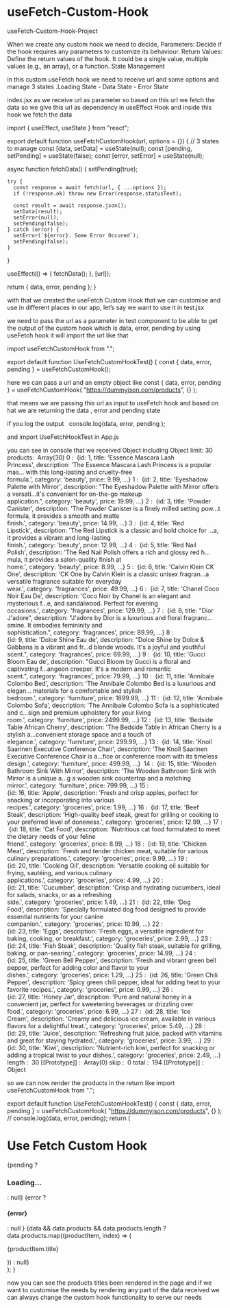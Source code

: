 # useFetch-Custom-Hook

useFetch-Custom-Hook-Project

When we create any custom hook we need to decide, 
Parameters: Decide if the hook requires any parameters to customize its behaviour.
Return Values: Define the return values of the hook. It could be a single value, multiple values (e.g., an array), or a function.
State Management


in this custom useFetch hook we need to receive url and some options and manage 3 states .Loading State - Data State - Error State

index.jsx
as we receive url as parameter so based on this url we fetch the data so we give this url as dependency in useEffect Hook and inside this hook we fetch the data

import { useEffect, useState } from "react";

export default function useFetchCustomHook(url, options = {}) {
  // 3 states to manage
  const [data, setData] = useState(null);
  const [pending, setPending] = useState(false);
  const [error, setError] = useState(null);

  async function fetchData() {
    setPending(true);

    try {
      const response = await fetch(url, { ...options });
      if (!response.ok) throw new Error(response.statusText);

      const result = await response.json();
      setData(result);
      setError(null);
      setPending(false);
    } catch (error) {
      setError(`${error}. Some Error Occured`);
      setPending(false);
    }
  }

  useEffect(() => {
    fetchData();
  }, [url]);

  return { data, error, pending };
}



with that we created the useFetch Custom Hook that we can customise and use in different places in our app, let’s say we want to use it in test.jsx

we need to pass the url as a parameter in test component to be able to get the output of the custom hook which is data, error, pending by using useFetch hook it will import the url like that


import useFetchCustomHook from ".";

export default function UseFetchCustomHookTest() {
  const { data, error, pending } = useFetchCustomHook();


here we can pass a url and an empty object like
  const { data, error, pending } = useFetchCustomHook(
    "https://dummyjson.com/products",
    {}
  );

that means we are passing this url as input to useFetch hook and based on hat we are returning the data , error and pending state

if you log the output  
console.log(data, error, pending );

and import UseFetchHookTest in App.js

you can see in console that we received Object including
Object
limit: 30 products:  Array(30)
	0 :  {id: 1, title: 'Essence Mascara Lash Princess', description: 'The Essence Mascara Lash Princess is a popular mas… with this long-lasting and cruelty-free formula.', category: 'beauty', price: 9.99, …} 1 :  {id: 2, title: 'Eyeshadow Palette with Mirror', description: "The Eyeshadow Palette with Mirror offers a versati…it's convenient for on-the-go makeup application.", category: 'beauty', price: 19.99, …} 2 :  {id: 3, title: 'Powder Canister', description: 'The Powder Canister is a finely milled setting pow…t formula, it provides a smooth and matte finish.', category: 'beauty', price: 14.99, …} 3 :  {id: 4, title: 'Red Lipstick', description: 'The Red Lipstick is a classic and bold choice for …a, it provides a vibrant and long-lasting finish.', category: 'beauty', price: 12.99, …} 4 :  {id: 5, title: 'Red Nail Polish', description: 'The Red Nail Polish offers a rich and glossy red h…mula, it provides a salon-quality finish at home.', category: 'beauty', price: 8.99, …} 5 :  {id: 6, title: 'Calvin Klein CK One', description: 'CK One by Calvin Klein is a classic unisex fragran…a versatile fragrance suitable for everyday wear.', category: 'fragrances', price: 49.99, …} 6 :  {id: 7, title: 'Chanel Coco Noir Eau De', description: 'Coco Noir by Chanel is an elegant and mysterious f…e, and sandalwood. Perfect for evening occasions.', category: 'fragrances', price: 129.99, …} 7 :  {id: 8, title: "Dior J'adore", description: "J'adore by Dior is a luxurious and floral fragranc…smine. It embodies femininity and sophistication.", category: 'fragrances', price: 89.99, …} 8 :  {id: 9, title: 'Dolce Shine Eau de', description: "Dolce Shine by Dolce & Gabbana is a vibrant and fr…d blonde woods. It's a joyful and youthful scent.", category: 'fragrances', price: 69.99, …} 9 :  {id: 10, title: 'Gucci Bloom Eau de', description: "Gucci Bloom by Gucci is a floral and captivating f…angoon creeper. It's a modern and romantic scent.", category: 'fragrances', price: 79.99, …} 10 :  {id: 11, title: 'Annibale Colombo Bed', description: 'The Annibale Colombo Bed is a luxurious and elegan… materials for a comfortable and stylish bedroom.', category: 'furniture', price: 1899.99, …} 11 :  {id: 12, title: 'Annibale Colombo Sofa', description: 'The Annibale Colombo Sofa is a sophisticated and c…sign and premium upholstery for your living room.', category: 'furniture', price: 2499.99, …} 12 :  {id: 13, title: 'Bedside Table African Cherry', description: 'The Bedside Table in African Cherry is a stylish a…convenient storage space and a touch of elegance.', category: 'furniture', price: 299.99, …} 13 :  {id: 14, title: 'Knoll Saarinen Executive Conference Chair', description: 'The Knoll Saarinen Executive Conference Chair is a…fice or conference room with its timeless design.', category: 'furniture', price: 499.99, …}  14 :  {id: 15, title: 'Wooden Bathroom Sink With Mirror', description: 'The Wooden Bathroom Sink with Mirror is a unique a…g a wooden sink countertop and a matching mirror.', category: 'furniture', price: 799.99, …} 15 :  {id: 16, title: 'Apple', description: 'Fresh and crisp apples, perfect for snacking or incorporating into various recipes.', category: 'groceries', price: 1.99, …} 16 :  {id: 17, title: 'Beef Steak', description: 'High-quality beef steak, great for grilling or cooking to your preferred level of doneness.', category: 'groceries', price: 12.99, …} 17 :  {id: 18, title: 'Cat Food', description: 'Nutritious cat food formulated to meet the dietary needs of your feline friend.', category: 'groceries', price: 8.99, …} 18 :  {id: 19, title: 'Chicken Meat', description: 'Fresh and tender chicken meat, suitable for various culinary preparations.', category: 'groceries', price: 9.99, …} 19 :  {id: 20, title: 'Cooking Oil', description: 'Versatile cooking oil suitable for frying, sautéing, and various culinary applications.', category: 'groceries', price: 4.99, …} 20 :  {id: 21, title: 'Cucumber', description: 'Crisp and hydrating cucumbers, ideal for salads, snacks, or as a refreshing side.', category: 'groceries', price: 1.49, …} 21 :  {id: 22, title: 'Dog Food', description: 'Specially formulated dog food designed to provide essential nutrients for your canine companion.', category: 'groceries', price: 10.99, …} 22 :  {id: 23, title: 'Eggs', description: 'Fresh eggs, a versatile ingredient for baking, cooking, or breakfast.', category: 'groceries', price: 2.99, …} 23 :  {id: 24, title: 'Fish Steak', description: 'Quality fish steak, suitable for grilling, baking, or pan-searing.', category: 'groceries', price: 14.99, …} 24 :  {id: 25, title: 'Green Bell Pepper', description: 'Fresh and vibrant green bell pepper, perfect for adding color and flavor to your dishes.', category: 'groceries', price: 1.29, …} 25 :  {id: 26, title: 'Green Chili Pepper', description: 'Spicy green chili pepper, ideal for adding heat to your favorite recipes.', category: 'groceries', price: 0.99, …} 26 :  {id: 27, title: 'Honey Jar', description: 'Pure and natural honey in a convenient jar, perfect for sweetening beverages or drizzling over food.', category: 'groceries', price: 6.99, …} 27 :  {id: 28, title: 'Ice Cream', description: 'Creamy and delicious ice cream, available in various flavors for a delightful treat.', category: 'groceries', price: 5.49, …} 28 :  {id: 29, title: 'Juice', description: 'Refreshing fruit juice, packed with vitamins and great for staying hydrated.', category: 'groceries', price: 3.99, …} 29 :  {id: 30, title: 'Kiwi', description: 'Nutrient-rich kiwi, perfect for snacking or adding a tropical twist to your dishes.', category: 'groceries', price: 2.49, …} length :  30 [[Prototype]] :  Array(0)
	skip :  0 total :  194 [[Prototype]] :  Object


so we can now render the products in the return like
import useFetchCustomHook from ".";

export default function UseFetchCustomHookTest() {
  const { data, error, pending } = useFetchCustomHook(
    "https://dummyjson.com/products",
    {}
  );
//   console.log(data, error, pending);
  return (
    <div>
      <h1>Use Fetch Custom Hook</h1>
      {pending ? <h3>Loading...</h3> : null}
      {error ? <h4>{error}</h4> : null }
      {data && data.products && data.products.length
        ? data.products.map((productItem, index) => (
            <p key={index}>{productItem.title}</p>
          ))
        : null}
    </div>
  );
}



now you can see the products titles been rendered in the page and if we want to customise the needs by rendering any part of the data received we can always change the custom hook functionality to serve our needs

